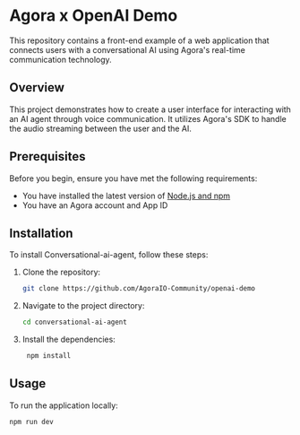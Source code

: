 # Agora x OpenAI Demo

This repository contains a front-end example of a web application that connects users with a conversational AI using Agora's real-time communication technology.

## Overview

This project demonstrates how to create a user interface for interacting with an AI agent through voice communication. It utilizes Agora's SDK to handle the audio streaming between the user and the AI.

## Prerequisites

Before you begin, ensure you have met the following requirements:

* You have installed the latest version of [Node.js and npm](https://nodejs.org/)
* You have an Agora account and App ID

## Installation

To install Conversational-ai-agent, follow these steps:

1. Clone the repository:

   ```bash
   git clone https://github.com/AgoraIO-Community/openai-demo
   ```

2. Navigate to the project directory:

   ```bash
   cd conversational-ai-agent
   ```

3. Install the dependencies:

   ```bash
    npm install
   ```

## Usage

To run the application locally:

```bash
npm run dev
```
